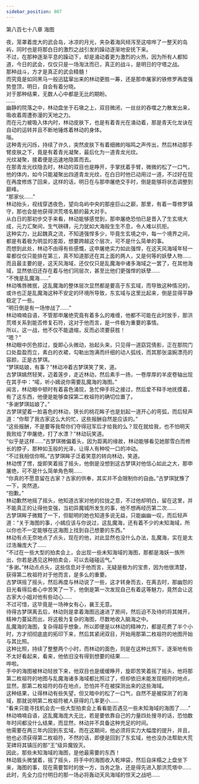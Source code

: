 ```yaml
---
sidebar_position: 807
---
```

 第八百七十八章 海图


夜，笼罩着庞大的武会岛，冰凉的月光，夹杂着海风倾泻至这喧哗了一整天的岛屿，同时也是将那白日的激烈之战引发的躁动逐渐地安抚下来。  
不过，在那种逐渐平息的躁动下，却是涌动着更为激烈的火热，因为所有人都知道，今日的武会，仅仅只是一场淘汰而已，真正的战斗，是明日的守塔之战。  
那种战斗，方才是真正的武会精髓！  
而究竟是如同黑马一般迅猛窜出来的林动更胜一筹，还是那申屠家的铁修罗再度强势登顶，明日，自会有着分晓。  
对于那种结果，无数人心中都是无比的期盼。  
……  
幽静的院落之中，林动盘坐于石墩之上，双目微闭，一丝丝的吞噬之力散发出来，吸收着周遭弥漫的天地之力。  
而在元力被吸入体内时，林动皮肤下，也是有着青光在涌动着，那是青天化龙诀在自动的运转并且不断地锤炼着林动的身体。  
嗡。  
这种青光闪烁，持续了许久，突然皮肤下有着细微的嗡鸣之声传出，然后林动那手臂皮肤之下，竟是有着青光凝聚，最后化为一道青龙光纹。  
光纹凝聚，接着便是迅速地隐匿而去。  
在那青龙光纹隐去时，林动的双目也是睁开，手掌抚着手臂，微微的松了一口气，他的体内，如今只能凝聚出四道青龙光纹，在白日时他已动用过一道，不过好在现在再度修炼了回来，这样的话，明日在与那申屠绝交手时，倒是能够将状态调整到巅峰。  
“那家伙……”  
林动抬头，视线穿透夜色，望向岛屿中央的那座巨山之巅，那里，有着一尊修罗镇守，那也会是他获得洪荒塔名额的最大对手。  
从白日的那初步交手来看，林动能够感觉到，那申屠绝恐怕已是晋入了生玄境大成，元力汇聚间，生气磅礴，元力犹如大海般生生不息，令人难以抗拒。  
这种实力，比起魏真之流，不知道强悍多少，毕竟生玄境之中，每一个境界之间，都是有着极为明显的差距，想要跨越这个层次，可不是什么简单的事。  
而想到此处，林动不由得有些感慨，这申屠绝实力如此强悍，在这天风海域年轻一辈都仅仅只能排在第三，真不知道那还在其上面的两人，又是何等的妖孽人物……  
而且最主要的是，这天风海域，还仅仅只是乱魔海中诸多海域之一罢了，在其他海域，显然依旧还存在着与他们同层次，甚至比他们更强悍的妖孽……  
“不愧是乱魔海……”  
林动嘴唇微抿，这乱魔海的整体层次显然都是要高于东玄域，而导致这种情况的，或许也正是乱魔海这种不安定的环境所导致，东玄域与这里比起来，倒是显得平静稳定了一些。  
“明日倒是有一场惨战了……”  
林动喃喃自语，不管那申屠绝究竟有着多么的难缠，他都不可能在此时放手，那洪荒塔关系到能否修复石符，这对于他而言，是一件极为重要的事情。  
所以，这一战，他不仅不能退缩，反而必须要获胜！  
“嗯？”  
林动眼中厉色掠过，旋即心头微动，抬起头来，只见得一道窈窕倩影，正在那院门口处盈盈而立，素白的衣裙，勾勒出饱满而纤细的动人弧线，而其那张温婉漂亮的容颜，正是古梦琪。  
“梦琪姑娘，有事？”林动冲着古梦琪笑了笑，道。  
古梦琪嫣然轻笑，迈着莲步，走近林动，然后素手一扬，一卷厚厚的羊皮卷轴出现在其手中：“喏，听小嫣说你需要乱魔海的海图。”  
闻言，林动眼中顿时有着喜色涌现，急忙伸手将之接过，然后爱不释手地抚摸着，有了这东西，他便是能够查探第二枚祖符的确切位置了。  
“多谢梦琪姑娘了。”  
古梦琪望着一脸喜色的林动，狭长的桃花眸子也是划起一道开心的弯弧，而后轻声道：“你帮了我古家这么大的忙，这些报酬自然是应该的。”  
“这些报酬，不是要等我帮你们夺得冠军后才给我的么？现在就给我，也不怕明天我败给了申屠绝，打了水漂？”林动玩笑道。  
“似乎是这样……”古梦琪微偏着头，因为距离的缘故，林动能够看见她那雪白而修长的脖子，那种如玉般的光泽，让得人有种咬一口的冲动。  
“不过我相信你啊。”古梦琪眸子泛着笑意的转向林动，笑道。  
林动愣了愣，旋即笑着摇了摇头，他倒是没想到这古梦琪对他信心如此之大，那申屠绝，可不是什么简单角色啊……  
“你真的不愿意留在古家？古家的供奉，其实并不会限制你的自由。”古梦琪犹豫了一下，突然道。  
“抱歉。”  
林动歉然地摇了摇头，他知道古家对他的拉拢之意，不过他却明白，留在这里，并不能真正的让得他变强，当初异魔城所发生的事，他不想再经历第二次……  
古梦琪眸子微黯了一下，但聪明的她也知道多说无益，只能幽幽一叹，而后轻声道：“关于海图的事，小嫣应该与你说过，这乱魔海，还有着不少的未知海域，所以你也不一定能够在这海图上找到自己想要的东西。”  
林动有点无奈地点了点头，现在的他，对此显然也没什么办法，乱魔海，实在是太过浩瀚庞大了……  
“不过在一些大型的拍卖会上，会出现一些未知海域的海图，那都是海妖一族所出，你若是遇见这种拍卖会，可以去碰碰运气。”  
“多谢。”林动点点头，这些信息对于他而言，无疑是极为的宝贵，因为他很清楚，获得第二枚祖符对于他而言，是多么的重要。  
古梦琪摇了摇头，然后再度与林动说了一些，这才转身而去，在离去时，那幽怨的目光看得后者心中苦笑了一下，他倒是第一次发现自己有着这等魅力，竟然会让这古家大小姐对他有些动心……  
不过可惜，这毕竟是一场神女有心，襄王无意。  
待得古梦琪离去后，林动则是拿着海图迅速进了房间，然后迫不及待的将其摊开，精神力蔓延而出，将这极为复杂的海图，尽数地收入脑海之中。  
乱魔海的海图，复杂得超乎想象，所以即便是以林动的精神力，都是花费了半个小时，方才彻彻底底的拓印下来，然后其紧闭双目，开始用那第二枚祖符的地图开始与其比照。  
这种比照，持续了整整两个小时，而林动的面色，则是在这种比照下，逐渐地有些不太好看起来，看来，他依旧没有得到想要的结果……  
哗啦。  
手中的海图被林动轻放下来，他双目也是缓缓睁开，旋即苦笑着摇了摇头，他将那第二枚祖符的地图与乱魔海诸多海域都比照过了，但却依旧未能发现相符的地点，显然，那第二枚祖符的存在地点，恐怕并不在被探测出来的这些海域。  
这种结果，让得林动有些失望，但又暗中的松了一口气，自然不是被探测了的海域，那就说明第二枚祖符被人获得的几率更小……  
“看来只能寻找机会去一些大型拍卖会上看看能否遇见一些未知海域的海图了……”  
林动喃喃自语，这乱魔海庞大无比，若是要依靠自己的力量四处搜寻的话，恐怕数年时间都没什么结果，而显然，林动并不具备这种充足的时间。  
他需要在两三年内回到东玄域，而在这期间，他必须将实力大幅度的提升，并且，他也必须获得第二枚祖符，不然的话，即便是回到了东玄域，他也没办法帮助大荒芜碑将其镇压的那“王”级异魔毁灭。  
因此，那些未知海域的海图，是他最需要的东西！  
林动眉头微皱着，摇了摇头，将手中的海图收入乾坤袋，然后自床榻之上盘坐下来，海图的事，现在需要暂时的放一方，当务之急，还是得先进入那洪荒塔中……  
此时，先全力应付明日的那一场必将轰动天风海域的惊天之战吧……  
  
  
